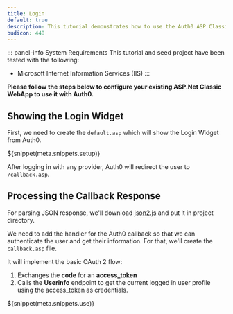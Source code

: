 ```yaml
---
title: Login
default: true
description: This tutorial demonstrates how to use the Auth0 ASP Classic SDK to add authentication and authorization to your web app.
budicon: 448
---
```


::: panel-info System Requirements
This tutorial and seed project have been tested with the following:
* Microsoft Internet Information Services (IIS)
:::



**Please follow the steps below to configure your existing ASP.Net Classic WebApp to use it with Auth0.**

## Showing the Login Widget

First, we need to create the `default.asp` which will show the Login Widget from Auth0.

${snippet(meta.snippets.setup)}

After logging in with any provider, Auth0 will redirect the user to `/callback.asp`.

## Processing the Callback Response

For parsing JSON response, we'll download [json2.js](http://cdnjs.cloudflare.com/ajax/libs/json2/20130526/json2.js) and put it in project directory.

We need to add the handler for the Auth0 callback so that we can authenticate the user and get their information. For that, we'll create the `callback.asp` file.

It will implement the basic OAuth 2 flow:

1. Exchanges the **code** for an **access_token**
1. Calls the **Userinfo** endpoint to get the current logged in user profile using the access_token as credentials.

${snippet(meta.snippets.use)}
